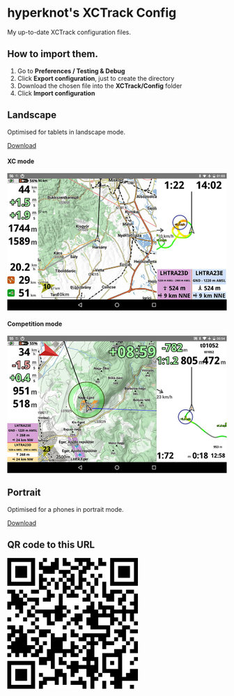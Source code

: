# hyperknot's XCTrack Config

My up-to-date XCTrack configuration files.

## How to import them.

1. Go to **Preferences / Testing & Debug**
2. Click **Export configuration**, just to create the directory
3. Download the chosen file into the **XCTrack/Config** folder
4. Click **Import configuration**




## Landscape

Optimised for tablets in landscape mode. 

[Download](https://gitcdn.link/repo/hyperknot/xctrack-config/master/screens/hyperknot-landscape.xcfg)

#### XC mode

![landscape-xc](images/landscape-xc.jpg)

#### Competition mode

![landscape-comp](images/landscape-comp.jpg)



## Portrait

Optimised for a phones in portrait mode. 

[Download](https://gitcdn.link/repo/hyperknot/xctrack-config/master/screens/hyperknot-portrait.xcfg)



## QR code to this URL

![QR](images/qr.png)